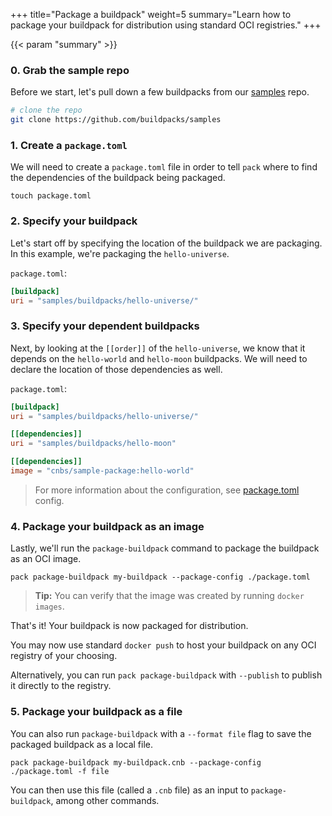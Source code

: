 +++
title="Package a buildpack"
weight=5
summary="Learn how to package your buildpack for distribution using standard OCI registries."
+++

{{< param "summary" >}}

### 0. Grab the sample repo

Before we start, let's pull down a few buildpacks from our [samples][samples] repo.

```bash
# clone the repo
git clone https://github.com/buildpacks/samples
```

### 1. Create a `package.toml`

We will need to create a `package.toml` file in order to tell `pack` where to find the dependencies of the buildpack
being packaged.

```shell script
touch package.toml
```

### 2. Specify your buildpack

Let's start off by specifying the location of the buildpack we are packaging. In this example, we're packaging
the `hello-universe`.

`package.toml`:
```toml
[buildpack]
uri = "samples/buildpacks/hello-universe/"
```

### 3. Specify your dependent buildpacks

Next, by looking at the `[[order]]` of the `hello-universe`, we know that it depends on the `hello-world` and `hello-moon`
buildpacks. We will need to declare the location of those dependencies as well.

`package.toml`:
```toml
[buildpack]
uri = "samples/buildpacks/hello-universe/"

[[dependencies]]
uri = "samples/buildpacks/hello-moon"

[[dependencies]]
image = "cnbs/sample-package:hello-world"
```

> For more information about the configuration, see [package.toml][package-config] config.

### 4. Package your buildpack as an image

Lastly, we'll run the `package-buildpack` command to package the buildpack as an OCI image.

```shell script
pack package-buildpack my-buildpack --package-config ./package.toml
```

> **Tip:** You can verify that the image was created by running `docker images`.

That's it! Your buildpack is now packaged for distribution.

You may now use standard `docker push` to host your buildpack on any OCI registry of your choosing.

Alternatively, you can run `pack package-buildpack` with `--publish` to publish it directly to the registry.

### 5. Package your buildpack as a file

You can also run `package-buildpack` with a `--format file` flag to save the packaged buildpack as a local file.

```shell script
pack package-buildpack my-buildpack.cnb --package-config ./package.toml -f file
```

You can then use this file (called a `.cnb` file) as an input to `package-buildpack`, among other commands.

[package-config]: /docs/reference/package-config/
[samples]: https://github.com/buildpacks/samples
